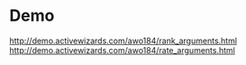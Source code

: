 Demo
===========
http://demo.activewizards.com/awo184/rank_arguments.html
http://demo.activewizards.com/awo184/rate_arguments.html